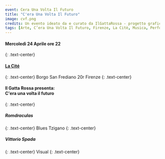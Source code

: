 ```yaml
---
event: Cera Una Volta Il Futuro
title: "C'era Una Volta Il Futuro"
image: cvf.png
credits: Un evento ideato da e curato da IlGattaRossa - progetto grafico di Alberto Gori
tags: [Arte, C’era Una Volta Il Futuro, Firenze, La Citè, Musica, Performance, Romdraculas, Videoarte, Vittorio Spada, Zingari]
---
```

#### **Mercoledì 24 Aprile ore 22**
{: .text-center}
#### **[La Cité](http://www.lacitelibreria.info)**
{: .text-center}
Borgo San Frediano 20r Firenze
{: .text-center}
#### **Il Gatta Rossa presenta: <br /> C'era una volta il futuro**
{: .text-center}
##### **Romdraculas**
{: .text-center}
Blues Tzigano
{: .text-center}
##### **Vittorio Spada**
{: .text-center}
Visual
{: .text-center}
